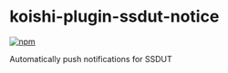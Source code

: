 # koishi-plugin-ssdut-notice

[![npm](https://img.shields.io/npm/v/koishi-plugin-ssdut-notice?style=flat-square)](https://www.npmjs.com/package/koishi-plugin-ssdut-notice)


Automatically push notifications for SSDUT
